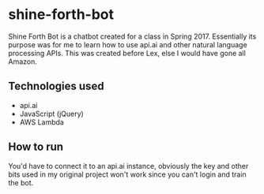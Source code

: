 # shine-forth-bot
Shine Forth Bot is a chatbot created for a class in Spring 2017. Essentially its purpose was for me to learn how to use api.ai and other natural language processing APIs. This was created before Lex, else I would have gone all Amazon.

## Technologies used
* api.ai
* JavaScript (jQuery)
* AWS Lambda

## How to run
You'd have to connect it to an api.ai instance, obviously the key and other bits used in my original project won't work since you can't login and train the bot.